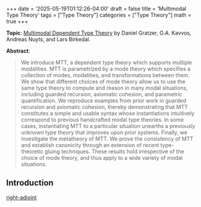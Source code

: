 +++
date = '2025-05-19T01:12:26-04:00'
draft = false
title = 'Multimodal Type Theory'
tags = ["Type Theory"]
categories = ["Type Theory"]
math = true
+++

**Topic**: [Multimodal Dependent Type Theory](https://arxiv.org/abs/2011.15021) by Daniel Gratzer, G.A. Kavvos, Andreas Nuyts, and Lars Birkedal.

**Abstract**:
> We introduce MTT, a dependent type theory which supports multiple modalities. MTT is parametrized by a mode theory which specifies a collection of modes, modalities, and transformations between them. We show that different choices of mode theory allow us to use the same type theory to compute and reason in many modal situations, including guarded recursion, axiomatic cohesion, and parametric quantification. We reproduce examples from prior work in guarded recursion and axiomatic cohesion, thereby demonstrating that MTT constitutes a simple and usable syntax whose instantiations intuitively correspond to previous handcrafted modal type theories. In some cases, instantiating MTT to a particular situation unearths a previously unknown type theory that improves upon prior systems. Finally, we investigate the metatheory of MTT. We prove the consistency of MTT and establish canonicity through an extension of recent type-theoretic gluing techniques. These results hold irrespective of the choice of mode theory, and thus apply to a wide variety of modal situations.

## Introduction

[right-adjoint](ncat:right-adjoint)


